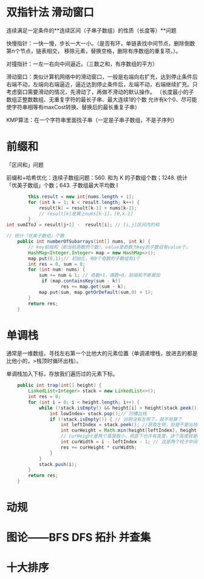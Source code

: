# 双指针法 滑动窗口

连续满足一定条件的**连续区间（子串子数组）的性质（长度等）**问题

快慢指针：一快一慢，步长一大一小。（是否有环，单链表找中间节点，删除倒数第n个节点，链表相交，
																	移除元素，替换空格，删除有序数组的重复项，）。

对撞指针：一左一右向中间逼近。（三数之和，有序数组的平方）

滑动窗口：类似计算机网络中的滑动窗口，一般是右端向右扩充，达到停止条件后右端不动，左端向右端逼近，逼近达到停止条件后，左端不动，右端继续扩充。只考虑窗口需要滑动的情况，先滑动了，再做不滑动的默认操作。
（长度最小的子数组正整数数组、无重复字符的最长子串、最大连续1的个数 允许有k个0、尽可能使字符串相等有maxCost转换、替换后的最长重复子串）

KMP算法：在一个字符串里面找子串（一定是子串子数组，不是子序列）

# 前缀和

「区间和」问题

前缀和+哈希优化：连续子数组问题：560. 和为 K 的子数组个数；1248. 统计「优美子数组」个数；643. 子数组最大平均数 I

```java
        this.result = new int[nums.length + 1];
        for (int k = 1; k < result.length; k++) {
            result[k] = result[k-1] + nums[k-1];
            // result[k]是算上nums[k-1]，[0,k-1]
        }
int sumIToJ = result[j+1] -  result[i]; // [i,j]区间内的和

// 统计「优美子数组」个数
    public int numberOfSubarrays(int[] nums, int k) {
        // key前缀和（即当前奇数的个数），value是奇数为key的子数组有value个。
        HashMap<Integer,Integer> map = new HashMap<>();
        map.put(0,1);// 初始化，有0个奇数的子数组有1个
        int res = 0, sum = 0;
        for (int num: nums) {
            sum += num & 1; // 奇数+1，偶数+0，前缀和不断累加
             if (map.containsKey(sum - k))
                    res += map.get(sum - k);
            map.put(sum, map.getOrDefault(sum,0) + 1);
        }
        return res;
    }
```



# 单调栈

通常是一维数组，寻找左右第一个比他大的元素位置（单调递增栈，放进去的都是比他小的，>栈顶时循环出栈）。

单调栈加入下标，存放我们遍历过的元素下标。

```java
    public int trap(int[] height) {
        LinkedList<Integer> stack = new LinkedList<>();
        int res = 0;
        for (int i = 0; i < height.length; i++) {
            while (!stack.isEmpty() && height[i] > height[stack.peek()]) {
                int lowIndex= stack.pop();// 凹槽出栈
                if (!stack.isEmpty()) { // 说明没有左侧了，就不用算了
                    int leftIndex = stack.peek(); //获取左侧，但是不是出栈
                    int curHeight = Math.min(height[leftIndex], height[i]) - height[lowIndex];
                    // curHeight是两个高度取小，但底下也许有高度，这个高度就是height[lowIndex]
                    int curWidth = i - leftIndex - 1; // 这是两个柱子中间
                    res += curHeight * curWidth;
                }
            }
            stack.push(i);
        }
        return res;
    }
```



# 动规



# 图论——BFS DFS 拓扑 并查集



# 十大排序

